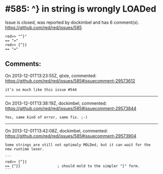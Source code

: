 
#585: ^} in string is wrongly LOADed
================================================================================
Issue is closed, was reported by dockimbel and has 6 comment(s).
<https://github.com/red/red/issues/585>

```
red>> "^}"
== "="
red>> {^}}
== "="
```



Comments:
--------------------------------------------------------------------------------

On 2013-12-01T13:23:55Z, qtxie, commented:
<https://github.com/red/red/issues/585#issuecomment-29573612>

    it‘s so much like this issue #544 

--------------------------------------------------------------------------------

On 2013-12-01T13:38:19Z, dockimbel, commented:
<https://github.com/red/red/issues/585#issuecomment-29573844>

    Yes, same kind of error, same fix. ;-)

--------------------------------------------------------------------------------

On 2013-12-01T13:42:08Z, dockimbel, commented:
<https://github.com/red/red/issues/585#issuecomment-29573904>

    Some strings are still not optimaly MOLDed, but it can wait for the new runtime lexer.
    
    ```
    red>> {^}}
    == {^}}                 ; should mold to the simpler "}" form.
    ```

